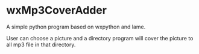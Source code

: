 # wxMp3CoverAdder

A simple python program based on wxpython and lame.

User can choose a picture and a directory
program will cover the picture to all mp3 file in that directory.
